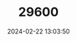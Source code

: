 ---
title: "29600"
category: "Epigomphus verticicornis"
draft: false
date: 2024-02-22 13:03:50
languages:
  English: ["Cartago Knobtail"]
---